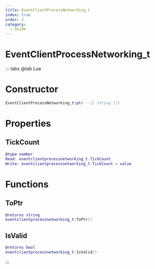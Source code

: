 ```yaml
---
title: EventClientProcessNetworking_t
index: true
order: 2
category:
  - Guide
---
```


# EventClientProcessNetworking_t

::: tabs
@tab Lua
# Constructor
```lua
EventClientProcessNetworking_t(ptr --[[ string ]])
```
# Properties
## TickCount 
```lua
@type number
Read: eventclientprocessnetworking_t.TickCount
Write: eventclientprocessnetworking_t.TickCount = value
```
# Functions
## ToPtr
```lua
@returns string
eventclientprocessnetworking_t:ToPtr()
```
## IsValid
```lua
@returns bool
eventclientprocessnetworking_t:IsValid()
```

:::